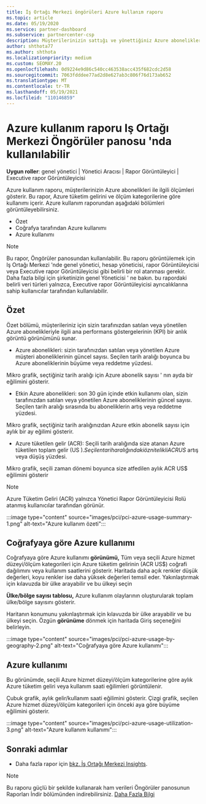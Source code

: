 ```yaml
---
title: İş Ortağı Merkezi öngörüleri Azure kullanım raporu
ms.topic: article
ms.date: 05/19/2020
ms.service: partner-dashboard
ms.subservice: partnercenter-csp
description: Müşterilerinizin sattığı ve yönettiğiniz Azure aboneliklerinin kullanımını iyileştirebileceğinizi görün.
author: shthota77
ms.author: shthota
ms.localizationpriority: medium
ms.custom: SEOMAY.20
ms.openlocfilehash: 0d9224e9d86c540cc463538acc435f682cdc2d58
ms.sourcegitcommit: 7063fdddee77ad2d8e627ab3c806f76d173ab652
ms.translationtype: MT
ms.contentlocale: tr-TR
ms.lasthandoff: 05/19/2021
ms.locfileid: "110146859"
---
```

# <a name="azure-usage-report-available-from-the-partner-center-insights-dashboard"></a>Azure kullanım raporu Iş Ortağı Merkezi Öngörüler panosu 'nda kullanılabilir

**Uygun roller**: genel yönetici | Yönetici Aracısı | Rapor Görüntüleyici | Executive rapor Görüntüleyicisi

Azure kullanım raporu, müşterilerinizin Azure abonelikleri ile ilgili ölçümleri gösterir. Bu rapor, Azure tüketim gelirini ve ölçüm kategorilerine göre kullanımı içerir. Azure kullanım raporundan aşağıdaki bölümleri görüntüleyebilirsiniz.

- Özet
- Coğrafya tarafından Azure kullanımı
- Azure kullanımı

 > [!NOTE]
 > Bu rapor, Öngörüler panosundan kullanılabilir. Bu raporu görüntülemek için Iş Ortağı Merkezi 'nde genel yönetici, hesap yöneticisi, rapor Görüntüleyicisi veya Executive rapor Görüntüleyicisi gibi belirli bir rol atanması gerekir. Daha fazla bilgi için şirketinizin genel Yöneticisi ' ne bakın. bu rapordaki belirli veri türleri yalnızca, Executive rapor Görüntüleyicisi ayrıcalıklarına sahip kullanıcılar tarafından kullanılabilir.

## <a name="summary"></a>Özet

Özet bölümü, müşterileriniz için sizin tarafınızdan satılan veya yönetilen Azure abonelikleriyle ilgili ana performans göstergelerinin (KPI) bir anlık görüntü görünümünü sunar.  

- Azure abonelikleri: sizin tarafınızdan satılan veya yönetilen Azure müşteri aboneliklerinin güncel sayısı.
Seçilen tarih aralığı boyunca bu Azure aboneliklerinin büyüme veya reddetme yüzdesi.

Mikro grafik, seçtiğiniz tarih aralığı için Azure abonelik sayısı ' nın ayda bir eğilimini gösterir.
- Etkin Azure abonelikleri: son 30 gün içinde etkin kullanımı olan, sizin tarafınızdan satılan veya yönetilen Azure aboneliklerinin güncel sayısı.
Seçilen tarih aralığı sırasında bu aboneliklerin artış veya reddetme yüzdesi.

Mikro grafik, seçtiğiniz tarih aralığınızdan Azure etkin abonelik sayısı için aylık bir ay eğilimi gösterir.

- Azure tüketilen gelir (ACR): Seçili tarih aralığında size atanan Azure tüketilen toplam gelir (US $).
Seçilen tarih aralığındaki öznitelikli ACR US$ artış veya düşüş yüzdesi. 

Mikro grafik, seçili zaman dönemi boyunca size atfedilen aylık ACR US$ eğilimini gösterir


> [!NOTE]
 > Azure Tüketim Geliri (ACR) yalnızca Yönetici Rapor Görüntüleyicisi Rolü atanmış kullanıcılar tarafından görünür.

:::image type="content" source="images/pci/pci-azure-usage-summary-1.png" alt-text="Azure kullanım özeti":::

## <a name="azure-usage-by-geography"></a>Coğrafyaya göre Azure kullanımı

Coğrafyaya göre Azure kullanımı **görünümü,** Tüm veya seçili Azure hizmet düzeyi/ölçüm kategorileri için Azure tüketim gelirinin (ACR US$) coğrafi dağılımını veya kullanım saatlerini gösterir. Haritada daha açık renkler düşük değerleri, koyu renkler ise daha yüksek değerleri temsil eder. Yakınlaştırmak için kılavuzda bir ülke arayabilir ve bu ülkeyi seçin 

**Ülke/bölge sayısı tablosu,** Azure kullanım olaylarının oluşturularak toplam ülke/bölge sayısını gösterir.

Haritanın konumunu yakınlaştırmak için kılavuzda bir ülke arayabilir ve bu ülkeyi seçin. Özgün **görünüme** dönmek için haritada Giriş seçeneğini belirleyin.

:::image type="content" source="images/pci/pci-azure-usage-by-geography-2.png" alt-text="Coğrafyaya göre Azure kullanımı":::

## <a name="azure-utilization"></a>Azure kullanımı

Bu görünümde, seçili Azure hizmet düzeyi/ölçüm kategorilerine göre aylık Azure tüketim geliri veya kullanım saati eğilimleri görüntülenir. 

Çubuk grafik, aylık gelir/kullanım saati eğilimini gösterir. Çizgi grafik, seçilen Azure hizmet düzeyi/ölçüm kategorileri için önceki aya göre büyüme eğilimini gösterir.

:::image type="content" source="images/pci/pci-azure-usage-utilization-3.png" alt-text="Azure kullanım kullanımı":::

## <a name="next-steps"></a>Sonraki adımlar

- Daha fazla rapor için [bkz. İş Ortağı Merkezi Insights](partner-center-insights.md).

>[!NOTE] 
> Bu raporu güçlü bir şekilde kullanarak ham verileri Öngörüler panosunun Raporları İndir bölümünden indirebilirsiniz. [Daha Fazla Bilgi](pci-download-reports.md) 

